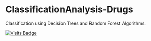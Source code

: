 # ClassificationAnalysis-Drugs
Classification using Decision Trees and Random Forest Algorithms.

[![Visits Badge](https://badges.pufler.dev/visits/sahilsarin390/ClassificationAnalysis-Drugs)](https://badges.pufler.dev)
